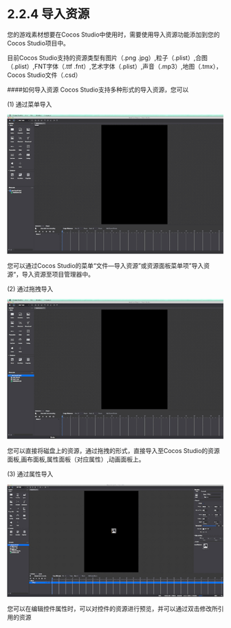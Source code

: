 # 2.2.4 导入资源

您的游戏素材想要在Cocos Studio中使用时，需要使用导入资源功能添加到您的Cocos Studio项目中。

目前Cocos Studio支持的资源类型有图片（.png .jpg）,粒子（.plist）,合图（.plist）,FNT字体（.ttf .fnt）,艺术字体（.plist）,声音（.mp3）,地图（.tmx），Cocos Studio文件（.csd）

####如何导入资源
Cocos Studio支持多种形式的导入资源，您可以

(1) 通过菜单导入

![Image](res/image126.gif)

您可以通过Cocos Studio的菜单“文件—导入资源”或资源面板菜单项”导入资源“，导入资源至项目管理器中。


(2) 通过拖拽导入

![Image](res/image127.gif)

您可以直接将磁盘上的资源，通过拖拽的形式，直接导入至Cocos Studio的资源面板,画布面板,属性面板（对应属性）,动画面板上。

(3) 通过属性导入

![Image](res/image128.gif)

您可以在编辑控件属性时，可以对控件的资源进行预览，并可以通过双击修改所引用的资源
